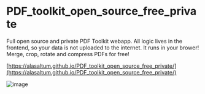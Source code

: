 # PDF_toolkit_open_source_free_private
Full open source and private PDF Toolkit webapp. All logic lives in the frontend, so your data is not uploaded to the internet. It runs in your brower!
Merge, crop, rotate and compress PDFs for free!

[https://alasaltum.github.io/PDF_toolkit_open_source_free_private/](https://alasaltum.github.io/PDF_toolkit_open_source_free_private/)


![image](https://github.com/user-attachments/assets/ffce7d30-f797-4be9-ac59-35426a66dbd9)
